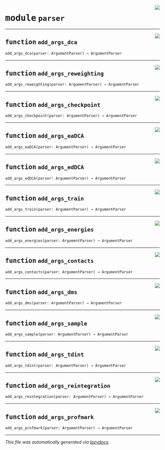 <!-- markdownlint-disable -->

<a href="https://github.com/spqb/adabmDCApy/adabmDCA/parser.py#L0"><img align="right" style="float:right;" src="https://img.shields.io/badge/-source-cccccc?style=flat-square"></a>

# <kbd>module</kbd> `parser`





---

<a href="https://github.com/spqb/adabmDCApy/adabmDCA/parser.py#L4"><img align="right" style="float:right;" src="https://img.shields.io/badge/-source-cccccc?style=flat-square"></a>

## <kbd>function</kbd> `add_args_dca`

```python
add_args_dca(parser: ArgumentParser) → ArgumentParser
```






---

<a href="https://github.com/spqb/adabmDCApy/adabmDCA/parser.py#L30"><img align="right" style="float:right;" src="https://img.shields.io/badge/-source-cccccc?style=flat-square"></a>

## <kbd>function</kbd> `add_args_reweighting`

```python
add_args_reweighting(parser: ArgumentParser) → ArgumentParser
```






---

<a href="https://github.com/spqb/adabmDCApy/adabmDCA/parser.py#L39"><img align="right" style="float:right;" src="https://img.shields.io/badge/-source-cccccc?style=flat-square"></a>

## <kbd>function</kbd> `add_args_checkpoint`

```python
add_args_checkpoint(parser: ArgumentParser) → ArgumentParser
```






---

<a href="https://github.com/spqb/adabmDCApy/adabmDCA/parser.py#L47"><img align="right" style="float:right;" src="https://img.shields.io/badge/-source-cccccc?style=flat-square"></a>

## <kbd>function</kbd> `add_args_eaDCA`

```python
add_args_eaDCA(parser: ArgumentParser) → ArgumentParser
```






---

<a href="https://github.com/spqb/adabmDCApy/adabmDCA/parser.py#L55"><img align="right" style="float:right;" src="https://img.shields.io/badge/-source-cccccc?style=flat-square"></a>

## <kbd>function</kbd> `add_args_edDCA`

```python
add_args_edDCA(parser: ArgumentParser) → ArgumentParser
```






---

<a href="https://github.com/spqb/adabmDCApy/adabmDCA/parser.py#L63"><img align="right" style="float:right;" src="https://img.shields.io/badge/-source-cccccc?style=flat-square"></a>

## <kbd>function</kbd> `add_args_train`

```python
add_args_train(parser: ArgumentParser) → ArgumentParser
```






---

<a href="https://github.com/spqb/adabmDCApy/adabmDCA/parser.py#L73"><img align="right" style="float:right;" src="https://img.shields.io/badge/-source-cccccc?style=flat-square"></a>

## <kbd>function</kbd> `add_args_energies`

```python
add_args_energies(parser: ArgumentParser) → ArgumentParser
```






---

<a href="https://github.com/spqb/adabmDCApy/adabmDCA/parser.py#L84"><img align="right" style="float:right;" src="https://img.shields.io/badge/-source-cccccc?style=flat-square"></a>

## <kbd>function</kbd> `add_args_contacts`

```python
add_args_contacts(parser: ArgumentParser) → ArgumentParser
```






---

<a href="https://github.com/spqb/adabmDCApy/adabmDCA/parser.py#L95"><img align="right" style="float:right;" src="https://img.shields.io/badge/-source-cccccc?style=flat-square"></a>

## <kbd>function</kbd> `add_args_dms`

```python
add_args_dms(parser: ArgumentParser) → ArgumentParser
```






---

<a href="https://github.com/spqb/adabmDCApy/adabmDCA/parser.py#L107"><img align="right" style="float:right;" src="https://img.shields.io/badge/-source-cccccc?style=flat-square"></a>

## <kbd>function</kbd> `add_args_sample`

```python
add_args_sample(parser: ArgumentParser) → ArgumentParser
```






---

<a href="https://github.com/spqb/adabmDCApy/adabmDCA/parser.py#L129"><img align="right" style="float:right;" src="https://img.shields.io/badge/-source-cccccc?style=flat-square"></a>

## <kbd>function</kbd> `add_args_tdint`

```python
add_args_tdint(parser: ArgumentParser) → ArgumentParser
```






---

<a href="https://github.com/spqb/adabmDCApy/adabmDCA/parser.py#L153"><img align="right" style="float:right;" src="https://img.shields.io/badge/-source-cccccc?style=flat-square"></a>

## <kbd>function</kbd> `add_args_reintegration`

```python
add_args_reintegration(parser: ArgumentParser) → ArgumentParser
```






---

<a href="https://github.com/spqb/adabmDCApy/adabmDCA/parser.py#L160"><img align="right" style="float:right;" src="https://img.shields.io/badge/-source-cccccc?style=flat-square"></a>

## <kbd>function</kbd> `add_args_profmark`

```python
add_args_profmark(parser: ArgumentParser) → ArgumentParser
```








---

_This file was automatically generated via [lazydocs](https://github.com/ml-tooling/lazydocs)._

